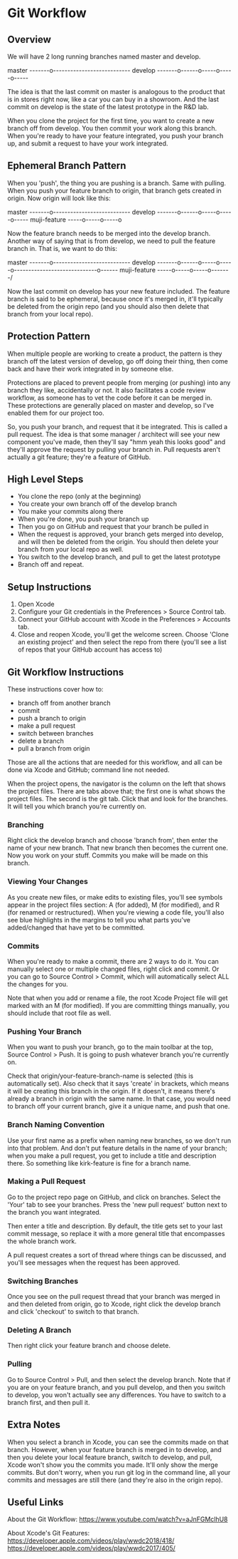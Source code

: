 # Git Workflow


## Overview
We will have 2 long running branches named master and develop.

master	-------o---------------------------
develop	-------o------o-----o-----o-----

The idea is that the last commit on master is analogous to the product that is in stores right now, like a car you can buy in a showroom. And the last commit on develop is the state of the latest prototype in the R&D lab.

When you clone the project for the first time, you want to create a new branch off from develop. You then commit your work along this branch. When you're ready to have your feature integrated, you push your branch up, and submit a request to have your work integrated.



## Ephemeral Branch Pattern
When you 'push', the thing you are pushing is a branch. Same with pulling. When you push your feature branch to origin, that branch gets created in origin. Now origin will look like this:

master	-------o---------------------------
develop	-------o------o-----o-----o-----
muji-feature					  \-----o-----o-----o

Now the feature branch needs to be merged into the develop branch. Another way of saying that is from develop, we need to pull the feature branch in. That is, we want to do this:

master	-------o---------------------------
develop	-------o------o-----o-----o-----------------------------o------
muji-feature				           \-----o-----o-----o-------/

Now the last commit on develop has your new feature included. The feature branch is said to be ephemeral, because once it's merged in, it'll typically be deleted from the origin repo (and you should also then delete that branch from your local repo).



## Protection Pattern
When multiple people are working to create a product, the pattern is they branch off the latest version of develop, go off doing their thing, then come back and have their work integrated in by someone else.

Protections are placed to prevent people from merging (or pushing) into any branch they like, accidentally or not. It also facilitates a code review workflow, as someone has to vet the code before it can be merged in. These protections are generally placed on master and develop, so I've enabled them for our project too.

So, you push your branch, and request that it be integrated. This is called a pull request. The idea is that some manager / architect will see your new component you've made, then they'll say "hmm yeah this looks good" and they'll approve the request by pulling your branch in. Pull requests aren't actually a git feature; they're a feature of GitHub.



## High Level Steps
- You clone the repo (only at the beginning)
- You create your own branch off of the develop branch
- You make your commits along there
- When you're done, you push your branch up
- Then you go on GitHub and request that your branch be pulled in
- When the request is approved, your branch gets merged into develop, and will then be deleted from the origin. You should then delete your branch from your local repo as well.
- You switch to the develop branch, and pull to get the latest prototype
- Branch off and repeat.



## Setup Instructions
1. Open Xcode
2. Configure your Git credentials in the Preferences > Source Control tab.
3. Connect your GitHub account with Xcode in the Preferences > Accounts tab.
4. Close and reopen Xcode, you'll get the welcome screen. Choose 'Clone an existing project' and then select the repo from there (you'll see a list of repos that your GitHub account has access to) 



## Git Workflow Instructions
These instructions cover how to:
- branch off from another branch
- commit
- push a branch to origin
- make a pull request
- switch between branches
- delete a branch
- pull a branch from origin

Those are all the actions that are needed for this workflow, and all can be done via Xcode and GitHub; command line not needed.

When the project opens, the navigator is the column on the left that shows the project files. There are tabs above that; the first one is what shows the project files. The second is the git tab. Click that and look for the branches. It will tell you which branch you're currently on.


### Branching
Right click the develop branch and choose 'branch from', then enter the name of your new branch. That new branch then becomes the current one. Now you work on your stuff. Commits you make will be made on this branch.


### Viewing Your Changes
As you create new files, or make edits to existing files, you'll see symbols appear in the project files section: A (for added), M (for modified), and R (for renamed or restructured). When you're viewing a code file, you'll also see blue highlights in the margins to tell you what parts you've added/changed that have yet to be committed.


### Commits
When you're ready to make a commit, there are 2 ways to do it. You can manually select one or multiple changed files, right click and commit. Or you can go to Source Control > Commit, which will automatically select ALL the changes for you.

Note that when you add or rename a file, the root Xcode Project file will get marked with an M (for modified). If you are committing things manually, you should include that root file as well.


### Pushing Your Branch
When you want to push your branch, go to the main toolbar at the top, Source Control > Push. It is going to push whatever branch you're currently on.

Check that origin/your-feature-branch-name is selected (this is automatically set). Also check that it says 'create' in brackets, which means it will be creating this branch in the origin. If it doesn't, it means there's already a branch in origin with the same name. In that case, you would need to branch off your current branch, give it a unique name, and push that one.


### Branch Naming Convention
Use your first name as a prefix when naming new branches, so we don't run into that problem. And don't put feature details in the name of your branch; when you make a pull request, you get to include a title and description there. So something like kirk-feature is fine for a branch name.


### Making a Pull Request
Go to the project repo page on GitHub, and click on branches. Select the 'Your' tab to see your branches. Press the 'new pull request' button next to the branch you want integrated.

Then enter a title and description. By default, the title gets set to your last commit message, so replace it with a more general title that encompasses the whole branch work.

A pull request creates a sort of thread where things can be discussed, and you'll see messages when the request has been approved.


### Switching Branches
Once you see on the pull request thread that your branch was merged in and then deleted from origin, go to Xcode, right click the develop branch and click 'checkout' to switch to that branch.


### Deleting A Branch
Then right click your feature branch and choose delete.


### Pulling
Go to Source Control > Pull, and then select the develop branch. Note that if you are on your feature branch, and you pull develop, and then you switch to develop, you won't actually see any differences. You have to switch to a branch first, and then pull it.



## Extra Notes
When you select a branch in Xcode, you can see the commits made on that branch. However, when your feature branch is merged in to develop, and then you delete your local feature branch, switch to develop, and pull, Xcode won't show you the commits you made. It'll only show the merge commits. But don't worry, when you run git log in the command line, all your commits and messages are still there (and they're also in the origin repo).



## Useful Links

About the Git Workflow:
https://www.youtube.com/watch?v=aJnFGMclhU8

About Xcode's Git Features:
https://developer.apple.com/videos/play/wwdc2018/418/
https://developer.apple.com/videos/play/wwdc2017/405/
